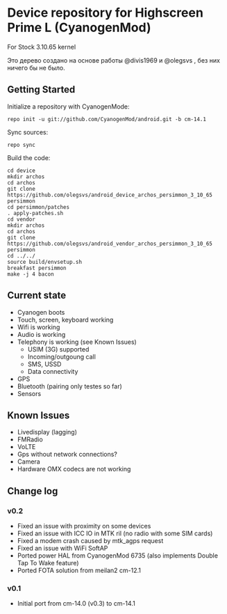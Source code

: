Device repository for Highscreen Prime L (CyanogenMod)
===========================
For Stock 3.10.65 kernel

Это дерево создано на основе работы @divis1969 и @olegsvs , без них ничего бы не было. 

Getting Started
---------------

Initialize a repository with CyanogenMode:

    repo init -u git://github.com/CyanogenMod/android.git -b cm-14.1
    
Sync sources:    

    repo sync
    
Build the code:
    
    cd device
    mkdir archos
    cd archos
    git clone https://github.com/olegsvs/android_device_archos_persimmon_3_10_65 persimmon
    cd persimmon/patches
    . apply-patches.sh
    cd vendor
    mkdir archos
    cd archos
    git clone https://github.com/olegsvs/android_vendor_archos_persimmon_3_10_65 persimmon
    cd ../../
    source build/envsetup.sh
    breakfast persimmon
    make -j 4 bacon

Current state
-------------

- Cyanogen boots
- Touch, screen, keyboard working
- Wifi is working
- Audio is working
- Telephony is working (see Known Issues)
    - USIM (3G) supported
    - Incoming/outgoung call
    - SMS, USSD
    - Data connectivity
- GPS
- Bluetooth (pairing only testes so far)
- Sensors

Known Issues
-------------
- Livedisplay (lagging)
- FMRadio
- VoLTE
- Gps without network connections?
- Camera
- Hardware OMX codecs are not working

Change log
----------

### v0.2
- Fixed an issue with proximity on some devices
- Fixed an issue with ICC IO in MTK ril (no radio with some SIM cards)
- Fixed a modem crash caused by mtk_agps request
- Fixed an issue with WiFi SoftAP
- Ported power HAL from CyanogenMod 6735 (also implements Double Tap To Wake feature)
- Ported FOTA solution from meilan2 cm-12.1

### v0.1
- Initial port from cm-14.0 (v0.3) to cm-14.1

